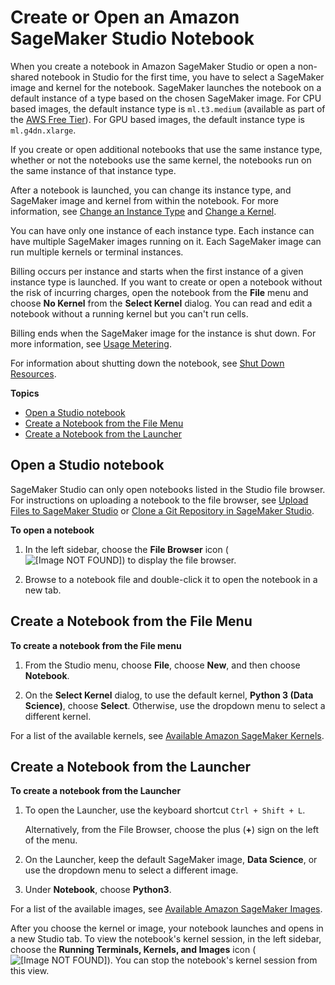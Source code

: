 # Create or Open an Amazon SageMaker Studio Notebook<a name="notebooks-create-open"></a>

When you create a notebook in Amazon SageMaker Studio or open a non\-shared notebook in Studio for the first time, you have to select a SageMaker image and kernel for the notebook\. SageMaker launches the notebook on a default instance of a type based on the chosen SageMaker image\. For CPU based images, the default instance type is `ml.t3.medium` \(available as part of the [AWS Free Tier](http://aws.amazon.com/free)\)\. For GPU based images, the default instance type is `ml.g4dn.xlarge`\.

If you create or open additional notebooks that use the same instance type, whether or not the notebooks use the same kernel, the notebooks run on the same instance of that instance type\.

After a notebook is launched, you can change its instance type, and SageMaker image and kernel from within the notebook\. For more information, see [Change an Instance Type](notebooks-run-and-manage-switch-instance-type.md) and [Change a Kernel](notebooks-run-and-manage-change-image.md)\.

You can have only one instance of each instance type\. Each instance can have multiple SageMaker images running on it\. Each SageMaker image can run multiple kernels or terminal instances\. 

Billing occurs per instance and starts when the first instance of a given instance type is launched\. If you want to create or open a notebook without the risk of incurring charges, open the notebook from the **File** menu and choose **No Kernel** from the **Select Kernel** dialog\. You can read and edit a notebook without a running kernel but you can't run cells\.

Billing ends when the SageMaker image for the instance is shut down\. For more information, see [Usage Metering](notebooks-usage-metering.md)\.

For information about shutting down the notebook, see [Shut Down Resources](notebooks-run-and-manage-shut-down.md#notebooks-run-and-manage-shut-down-sessions)\.

**Topics**
+ [Open a Studio notebook](#notebooks-open)
+ [Create a Notebook from the File Menu](#notebooks-create-file-menu)
+ [Create a Notebook from the Launcher](#notebooks-create-launcher)

## Open a Studio notebook<a name="notebooks-open"></a>

SageMaker Studio can only open notebooks listed in the Studio file browser\. For instructions on uploading a notebook to the file browser, see [Upload Files to SageMaker Studio](studio-tasks-files.md) or [Clone a Git Repository in SageMaker Studio](studio-tasks-git.md)\.

**To open a notebook**

1. In the left sidebar, choose the **File Browser** icon \( ![\[Image NOT FOUND\]](http://docs.aws.amazon.com/sagemaker/latest/dg/images/icons/File_browser_squid.png)\) to display the file browser\.

1. Browse to a notebook file and double\-click it to open the notebook in a new tab\.

## Create a Notebook from the File Menu<a name="notebooks-create-file-menu"></a>

**To create a notebook from the File menu**

1. From the Studio menu, choose **File**, choose **New**, and then choose **Notebook**\.

1. On the **Select Kernel** dialog, to use the default kernel, **Python 3 \(Data Science\)**, choose **Select**\. Otherwise, use the dropdown menu to select a different kernel\.

For a list of the available kernels, see [Available Amazon SageMaker Kernels](notebooks-available-kernels.md)\.

## Create a Notebook from the Launcher<a name="notebooks-create-launcher"></a>

**To create a notebook from the Launcher**

1. To open the Launcher, use the keyboard shortcut `Ctrl + Shift + L`\.

   Alternatively, from the File Browser, choose the plus \(**\+**\) sign on the left of the menu\.

1. On the Launcher, keep the default SageMaker image, **Data Science**, or use the dropdown menu to select a different image\.

1. Under **Notebook**, choose **Python3**\.

For a list of the available images, see [Available Amazon SageMaker Images](notebooks-available-images.md)\.

After you choose the kernel or image, your notebook launches and opens in a new Studio tab\. To view the notebook's kernel session, in the left sidebar, choose the **Running Terminals, Kernels, and Images** icon \( ![\[Image NOT FOUND\]](http://docs.aws.amazon.com/sagemaker/latest/dg/images/icons/Running_squid.png)\)\. You can stop the notebook's kernel session from this view\.